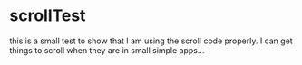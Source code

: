 # scrollTest
this is a small test to show that I am using the scroll code properly. I can get things to scroll when they are 
in small simple apps...
